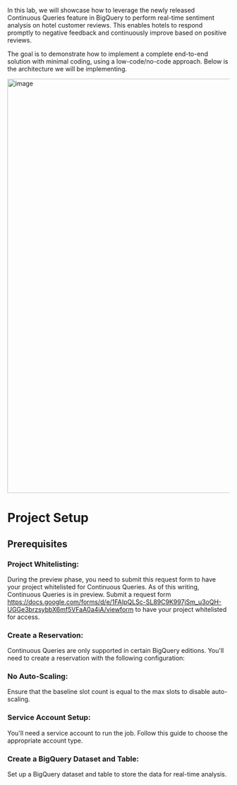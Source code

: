 In this lab, we will showcase how to leverage the newly released Continuous Queries feature in BigQuery to perform real-time sentiment analysis on hotel customer reviews. 
This enables hotels to respond promptly to negative feedback and continuously improve based on positive reviews.

The goal is to demonstrate how to implement a complete end-to-end solution with minimal coding, using a low-code/no-code approach.
Below is the architecture we will be implementing.


<img width="938" alt="image" src="https://github.com/user-attachments/assets/8891a9fa-a46c-4146-8045-738e751a0c81">


# Project Setup

## Prerequisites
### Project Whitelisting:    
During the preview phase, you need to submit this request form to have your project whitelisted for Continuous Queries.
As of this writing, Continuous Queries is in preview.  Submit a request form https://docs.google.com/forms/d/e/1FAIpQLSc-SL89C9K997jSm_u3oQH-UGGe3brzsybbX6mf5VFaA0a4iA/viewform to have your project whitelisted for access.

### Create a Reservation:
Continuous Queries are only supported in certain BigQuery editions. You'll need to create a reservation with the following configuration:

### No Auto-Scaling: 
Ensure that the baseline slot count is equal to the max slots to disable auto-scaling.
### Service Account Setup:
You'll need a service account to run the job. Follow this guide to choose the appropriate account type.

### Create a BigQuery Dataset and Table:
Set up a BigQuery dataset and table to store the data for real-time analysis.



